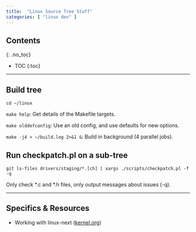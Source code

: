 ```yaml
---
title:  "Linux Source Tree Stuff"
categories: [ "linux dev" ]
---
```


## Contents
{: .no_toc}
* TOC 
{:toc}
<hr/>

	
## Build tree
`cd ~/linux`

`make help`: Get details of the Makefile targets.

`make olddefconfig`: Use an old config, and use defaults for new options.

`make -j4 > ~/build.log 2>&1 &`: Build in background (4 parallel jobs).

## Run checkpatch.pl on a sub-tree
`git ls-files drivers/staging/*.[ch] | xargs ./scripts/checkpatch.pl -f -q`

Only check *.c and *.h files, only output messages about issues (-q).




<hr/>

## Specifics & Resources
* Working with linux-next ([kernel.org](https://www.kernel.org/doc/man-pages/linux-next.html))


